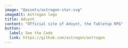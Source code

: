 ```yaml
---
image: "@assets/astrogon-star.svg"
imageAlt: Astrogon logo
title: Advynt
content: "Official site of Advynt, the Tabletop RPG"
button:
  label: See the Code
  link: https://github.com/astrogon/astrogon
---
```

